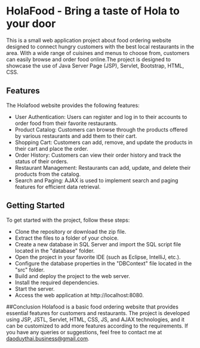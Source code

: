 # HolaFood - Bring a taste of Hola to your door

This is a small web application project about food ordering website designed to connect hungry customers with the best local restaurants in the area. With a wide range of cuisines and menus to choose from, customers can easily browse and order food online.The project is designed to showcase the use of Java Server Page (JSP), Servlet, Bootstrap, HTML, CSS.

## Features
The Holafood website provides the following features:

- User Authentication: Users can register and log in to their accounts to order food from their favorite restaurants.
- Product Catalog: Customers can browse through the products offered by various restaurants and add them to their cart.
- Shopping Cart: Customers can add, remove, and update the products in their cart and place the order.
- Order History: Customers can view their order history and track the status of their orders.
- Restaurant Management: Restaurants can add, update, and delete their products from the catalog.
- Search and Paging: AJAX is used to implement search and paging features for efficient data retrieval.

## Getting Started
To get started with the project, follow these steps:

- Clone the repository or download the zip file.
- Extract the files to a folder of your choice.
- Create a new database in SQL Server and import the SQL script file located in the "database" folder.
- Open the project in your favorite IDE (such as Eclipse, IntelliJ, etc.).
- Configure the database properties in the "DBContext" file located in the "src" folder.
- Build and deploy the project to the web server.
- Install the required dependencies.
- Start the server.
- Access the web application at http://localhost:8080.

##Conclusion
Holafood is a basic food ordering website that provides essential features for customers and restaurants. The project is developed using JSP, JSTL, Servlet, HTML, CSS, JS, and AJAX technologies, and it can be customized to add more features according to the requirements. If you have any queries or suggestions, feel free to contact me at daoduythai.business@gmail.com.
